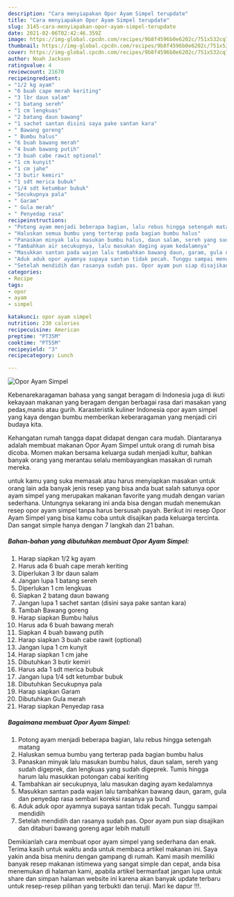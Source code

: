```yaml
---
description: "Cara menyiapakan Opor Ayam Simpel terupdate"
title: "Cara menyiapakan Opor Ayam Simpel terupdate"
slug: 3145-cara-menyiapakan-opor-ayam-simpel-terupdate
date: 2021-02-06T02:42:46.359Z
image: https://img-global.cpcdn.com/recipes/9b8f4596b0e6202c/751x532cq70/opor-ayam-simpel-foto-resep-utama.jpg
thumbnail: https://img-global.cpcdn.com/recipes/9b8f4596b0e6202c/751x532cq70/opor-ayam-simpel-foto-resep-utama.jpg
cover: https://img-global.cpcdn.com/recipes/9b8f4596b0e6202c/751x532cq70/opor-ayam-simpel-foto-resep-utama.jpg
author: Noah Jackson
ratingvalue: 4
reviewcount: 21670
recipeingredient:
- "1/2 kg ayam"
- "6 buah cape merah keriting"
- "3 lbr daun salam"
- "1 batang sereh"
- "1 cm lengkuas"
- "2 batang daun bawang"
- "1 sachet santan disini saya pake santan kara"
- " Bawang goreng"
- " Bumbu halus"
- "6 buah bawang merah"
- "4 buah bawang putih"
- "3 buah cabe rawit optional"
- "1 cm kunyit"
- "1 cm jahe"
- "3 butir kemiri"
- "1 sdt merica bubuk"
- "1/4 sdt ketumbar bubuk"
- "Secukupnya pala"
- " Garam"
- " Gula merah"
- " Penyedap rasa"
recipeinstructions:
- "Potong ayam menjadi beberapa bagian, lalu rebus hingga setengah matang"
- "Haluskan semua bumbu yang terterap pada bagian bumbu halus"
- "Panaskan minyak lalu masukan bumbu halus, daun salam, sereh yang sudah digeprek, dan lengkuas yang sudah digeprek. Tumis hingga harum lalu masukkan potongan cabai keriting"
- "Tambahkan air secukupnya, lalu masukan daging ayam kedalamnya"
- "Masukkan santan pada wajan lalu tambahkan bawang daun, garam, gula dan penyedap rasa sembari koreksi rasanya ya bund"
- "Aduk aduk opor ayamnya supaya santan tidak pecah. Tunggu sampai mendidih"
- "Setelah mendidih dan rasanya sudah pas. Opor ayam pun siap disajikan dan ditaburi bawang goreng agar lebih matulll"
categories:
- Recipe
tags:
- opor
- ayam
- simpel

katakunci: opor ayam simpel 
nutrition: 230 calories
recipecuisine: American
preptime: "PT35M"
cooktime: "PT55M"
recipeyield: "3"
recipecategory: Lunch

---
```



![Opor Ayam Simpel](https://img-global.cpcdn.com/recipes/9b8f4596b0e6202c/751x532cq70/opor-ayam-simpel-foto-resep-utama.jpg)

Kebenarekaragaman bahasa yang sangat beragam di Indonesia juga di ikuti kekayaan makanan yang beragam dengan berbagai rasa dari masakan yang pedas,manis atau gurih. Karasteristik kuliner Indonesia opor ayam simpel yang kaya dengan bumbu memberikan keberaragaman yang menjadi ciri budaya kita.


Kehangatan rumah tangga dapat didapat dengan cara mudah. Diantaranya adalah membuat makanan Opor Ayam Simpel untuk orang di rumah bisa dicoba. Momen makan bersama keluarga sudah menjadi kultur, bahkan banyak orang yang merantau selalu membayangkan masakan di rumah mereka.



untuk kamu yang suka memasak atau harus menyiapkan masakan untuk orang lain ada banyak jenis resep yang bisa anda buat salah satunya opor ayam simpel yang merupakan makanan favorite yang mudah dengan varian sederhana. Untungnya sekarang ini anda bisa dengan mudah menemukan resep opor ayam simpel tanpa harus bersusah payah.
Berikut ini resep Opor Ayam Simpel yang bisa kamu coba untuk disajikan pada keluarga tercinta. Dan sangat simple hanya dengan 7 langkah dan 21 bahan.


<!--inarticleads1-->

##### Bahan-bahan yang dibutuhkan membuat Opor Ayam Simpel:

1. Harap siapkan 1/2 kg ayam
1. Harus ada 6 buah cape merah keriting
1. Diperlukan 3 lbr daun salam
1. Jangan lupa 1 batang sereh
1. Diperlukan 1 cm lengkuas
1. Siapkan 2 batang daun bawang
1. Jangan lupa 1 sachet santan (disini saya pake santan kara)
1. Tambah  Bawang goreng
1. Harap siapkan  Bumbu halus
1. Harus ada 6 buah bawang merah
1. Siapkan 4 buah bawang putih
1. Harap siapkan 3 buah cabe rawit (optional)
1. Jangan lupa 1 cm kunyit
1. Harap siapkan 1 cm jahe
1. Dibutuhkan 3 butir kemiri
1. Harus ada 1 sdt merica bubuk
1. Jangan lupa 1/4 sdt ketumbar bubuk
1. Dibutuhkan Secukupnya pala
1. Harap siapkan  Garam
1. Dibutuhkan  Gula merah
1. Harap siapkan  Penyedap rasa




<!--inarticleads2-->

##### Bagaimana membuat  Opor Ayam Simpel:

1. Potong ayam menjadi beberapa bagian, lalu rebus hingga setengah matang
1. Haluskan semua bumbu yang terterap pada bagian bumbu halus
1. Panaskan minyak lalu masukan bumbu halus, daun salam, sereh yang sudah digeprek, dan lengkuas yang sudah digeprek. Tumis hingga harum lalu masukkan potongan cabai keriting
1. Tambahkan air secukupnya, lalu masukan daging ayam kedalamnya
1. Masukkan santan pada wajan lalu tambahkan bawang daun, garam, gula dan penyedap rasa sembari koreksi rasanya ya bund
1. Aduk aduk opor ayamnya supaya santan tidak pecah. Tunggu sampai mendidih
1. Setelah mendidih dan rasanya sudah pas. Opor ayam pun siap disajikan dan ditaburi bawang goreng agar lebih matulll




Demikianlah cara membuat opor ayam simpel yang sederhana dan enak. Terima kasih untuk waktu anda untuk membaca artikel makanan ini. Saya yakin anda bisa meniru dengan gampang di rumah. Kami masih memiliki banyak resep makanan istimewa yang sangat simple dan cepat, anda bisa menemukan di halaman kami, apabila artikel bermanfaat jangan lupa untuk share dan simpan halaman website ini karena akan banyak update terbaru untuk resep-resep pilihan yang terbukti dan teruji. Mari ke dapur !!!. 
